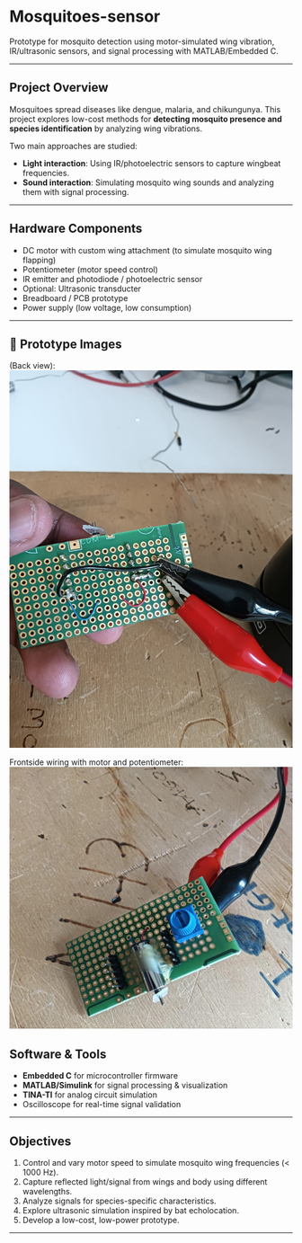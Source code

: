 # Mosquitoes-sensor

Prototype for mosquito detection using motor-simulated wing vibration, IR/ultrasonic sensors, and signal processing with MATLAB/Embedded C.

---

## Project Overview
Mosquitoes spread diseases like dengue, malaria, and chikungunya. This project explores low-cost methods for **detecting mosquito presence and species identification** by analyzing wing vibrations.

Two main approaches are studied:
- **Light interaction**: Using IR/photoelectric sensors to capture wingbeat frequencies.
- **Sound interaction**: Simulating mosquito wing sounds and analyzing them with signal processing.

---

## Hardware Components
- DC motor with custom wing attachment (to simulate mosquito wing flapping)
- Potentiometer (motor speed control)
- IR emitter and photodiode / photoelectric sensor
- Optional: Ultrasonic transducter
- Breadboard / PCB prototype
- Power supply (low voltage, low consumption)

---
## 📸 Prototype Images

(Back view):  
![Test1](testimage1.jpg)

Frontside wiring with motor and potentiometer:  
![Test2](2ndtestimage.jpg)
## Software & Tools
- **Embedded C** for microcontroller firmware
- **MATLAB/Simulink** for signal processing & visualization
- **TINA-TI** for analog circuit simulation
- Oscilloscope for real-time signal validation

---

## Objectives
1. Control and vary motor speed to simulate mosquito wing frequencies (< 1000 Hz).
2. Capture reflected light/signal from wings and body using different wavelengths.
3. Analyze signals for species-specific characteristics.
4. Explore ultrasonic simulation inspired by bat echolocation.
5. Develop a low-cost, low-power prototype.

---

